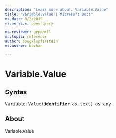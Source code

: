 ```yaml
---
description: "Learn more about: Variable.Value"
title: "Variable.Value | Microsoft Docs"
ms.date: 8/2/2019
ms.service: powerquery

ms.reviewer: gepopell
ms.topic: reference
author: dougklopfenstein
ms.author: bezhan

---
```

# Variable.Value

## Syntax

<pre>
Variable.Value(<b>identifier</b> as text) as any
</pre>

## About
Variable.Value

